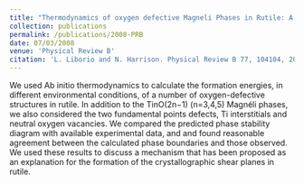 ```yaml
---
title: "Thermodynamics of oxygen defective Magneli Phases in Rutile: A First Principles Study"
collection: publications
permalink: /publications/2008-PRB
date: 07/03/2008
venue: 'Physical Review B'
citation: 'L. Liborio and N. Harrison. Physical Review B 77, 104104, 2008'
---
```

We used Ab initio thermodynamics to calculate the formation energies, in different environmental conditions, of a number of oxygen-defective structures in rutile. In addition to the TinO(2n−1) (n=3,4,5) Magnéli phases, we also considered the two fundamental points defects, Ti interstitials and neutral oxygen vacancies. We compared the predicted phase stability diagram with available experimental data, and and found reasonable agreement between the calculated phase boundaries and those observed. We used these results to discuss a mechanism that has been proposed as an explanation for the formation of the crystallographic shear planes in rutile.
